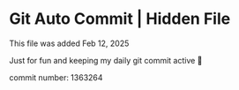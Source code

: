 # Git Auto Commit | Hidden File

This file was added Feb 12, 2025

Just for fun and keeping my daily git commit active 🤪

commit number: 1363264
